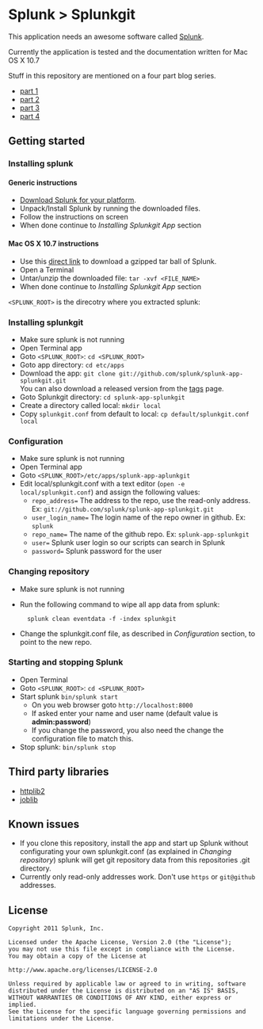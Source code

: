 Splunk > Splunkgit
==================

This application needs an awesome software called [Splunk](http://www.splunk.com/).

Currently the application is tested and the documentation written for Mac OS X 10.7

Stuff in this repository are mentioned on a four part blog series.

- [part 1](http://blogs.splunk.com/2011/11/9/splunkgit-part-1)
- [part 2](http://blogs.splunk.com/2011/11/9/splunkgit-part-2)
- [part 3](http://blogs.splunk.com/2011/11/17/splunkgit-part-3)
- [part 4](http://blogs.splunk.com/2011/11/18/splunkgit-part-4)

Getting started
---------------

### Installing splunk

#### Generic instructions

- [Download Splunk for your platform](http://www.splunk.com/download?r=productOverview).
- Unpack/Install Splunk by running the downloaded files.
- Follow the instructions on screen
- When done continue to *Installing Splunkgit App* section

#### Mac OS X 10.7 instructions ####

- Use this [direct link][] to download a gzipped tar ball of Splunk.
- Open a Terminal 
- Untar/unzip the downloaded file: `tar -xvf <FILE_NAME>`
- When done continue to *Installing Splunkgit App* section

`<SPLUNK_ROOT>` is the direcotry where you extracted splunk:

[direct link]:http://www.splunk.com/index.php/download_track?file=4.2.4/splunk/osx/splunk-4.2.4-110225-Darwin-universal.tgz&platform=MacOS&architecture=x86&version=4.2.4&typed=release&name=osx_installer&d=pro
       "Direct link to Splunk for MAC"

### Installing splunkgit

- Make sure splunk is not running
- Open Terminal app
- Goto `<SPLUNK_ROOT>`: `cd <SPLUNK_ROOT>`
- Goto app directory: `cd etc/apps`
- Download the app: `git clone git://github.com/splunk/splunk-app-splunkgit.git`  
  You can also download a released version from the [tags](./splunk-app-splunkgit/tags) page.
- Goto Splunkgit directory: `cd splunk-app-splunkgit`
- Create a directory called local: `mkdir local`
- Copy `splunkgit.conf` from default to local: `cp default/splunkgit.conf local`

### Configuration

- Make sure splunk is not running
- Open Terminal app
- Goto `<SPLUNK_ROOT>/etc/apps/splunk-app-aplunkgit`
- Edit local/splunkgit.conf with a text editor (`open -e local/splunkgit.conf`) and assign the following values:
    - `repo_address=` The address to the repo, use the read-only address. Ex: `git://github.com/splunk/splunk-app-splunkgit.git`
    - `user_login_name=` The login name of the repo owner in github. Ex: `splunk`
    - `repo_name=` The name of the github repo. Ex: `splunk-app-splunkgit`
    - `user=` Splunk user login so our scripts can search in Splunk
    - `password=` Splunk password for the user

### Changing repository

- Make sure splunk is not running
- Run the following command to wipe all app data from splunk:

        splunk clean eventdata -f -index splunkgit

- Change the splunkgit.conf file, as described in *Configuration* section, to point to the new repo.

### Starting and stopping Splunk

- Open Terminal
- Goto `<SPLUNK_ROOT>`: `cd <SPLUNK_ROOT>`
- Start splunk `bin/splunk start`
    - On you web browser goto `http://localhost:8000`
    - If asked enter your name and user name (default value is **admin:password**)
    - If you change the password, you also need the change the configuration file to match this.
- Stop splunk: `bin/splunk stop`

Third party libraries
---------------------

- [httplib2](http://code.google.com/p/httplib2/ "httplib2")
- [joblib](http://code.google.com/p/httplib2/ "joblib")

Known issues
------------

- If you clone this repository, install the app and start up Splunk without configurating your own splunkgit.conf (as explained in *Changing repository*) splunk will get git repository data from this repositories .git directory.
- Currently only read-only addresses work. Don't use `https` or `git@github` addresses. 

License
-------

    Copyright 2011 Splunk, Inc.
    
    Licensed under the Apache License, Version 2.0 (the "License");
    you may not use this file except in compliance with the License.
    You may obtain a copy of the License at
    
    http://www.apache.org/licenses/LICENSE-2.0
    
    Unless required by applicable law or agreed to in writing, software
    distributed under the License is distributed on an "AS IS" BASIS,
    WITHOUT WARRANTIES OR CONDITIONS OF ANY KIND, either express or implied.
    See the License for the specific language governing permissions and
    limitations under the License.
